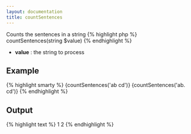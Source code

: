 ```yaml
---
layout: documentation
title: countSentences
---
```


Counts the sentences in a string
{% highlight php %}
countSentences(string $value)
{% endhighlight %}

* **value** : the string to process

## Example
{% highlight smarty %}
{countSentences('ab cd')}
{countSentences('ab. cd')}
{% endhighlight %}

## Output
{% highlight text %}
1
2
{% endhighlight %}